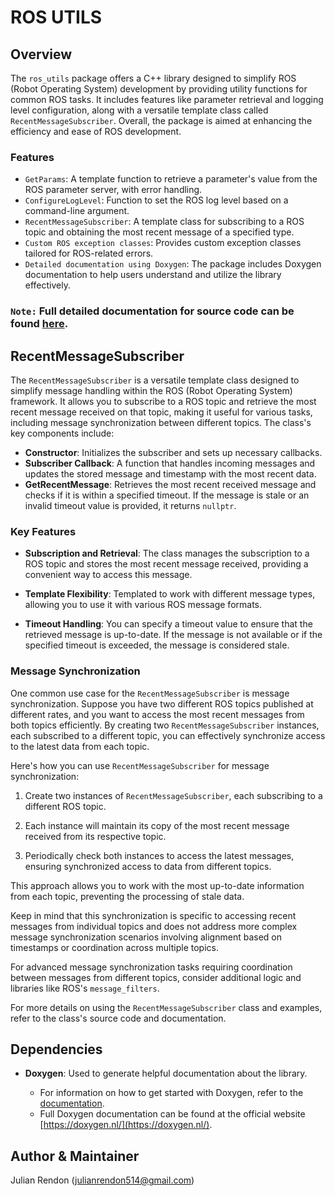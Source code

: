# ROS UTILS

## Overview

The `ros_utils` package offers a C++ library designed to simplify ROS (Robot Operating System) development by providing utility functions for common ROS tasks. It includes features like parameter retrieval and logging level configuration, along with a versatile template class called `RecentMessageSubscriber`. Overall, the package is aimed at enhancing the efficiency and ease of ROS development.

### Features

- `GetParams`: A template function to retrieve a parameter's value from the ROS parameter server, with error handling.
- `ConfigureLogLevel`: Function to set the ROS log level based on a command-line argument.
- `RecentMessageSubscriber`: A template class for subscribing to a ROS topic and obtaining the most recent message of a specified type.
- `Custom ROS exception classes`: Provides custom exception classes tailored for ROS-related errors.
- `Detailed documentation using Doxygen`: The package includes Doxygen documentation to help users understand and utilize the library effectively.

### `Note:` Full detailed documentation for source code can be found [here](https://codedocs.xyz/jrendon102/ros_utils/index.html).

## RecentMessageSubscriber

The `RecentMessageSubscriber` is a versatile template class designed to simplify message handling within the ROS (Robot Operating System) framework. It allows you to subscribe to a ROS topic and retrieve the most recent message received on that topic, making it useful for various tasks, including message synchronization between different topics. The class's key components include:

- **Constructor**: Initializes the subscriber and sets up necessary callbacks.
- **Subscriber Callback**: A function that handles incoming messages and updates the stored message and timestamp with the most recent data.
- **GetRecentMessage**: Retrieves the most recent received message and checks if it is within a specified timeout. If the message is stale or an invalid timeout value is provided, it returns `nullptr`.

### Key Features

- **Subscription and Retrieval**: The class manages the subscription to a ROS topic and stores the most recent message received, providing a convenient way to access this message.

- **Template Flexibility**: Templated to work with different message types, allowing you to use it with various ROS message formats.

- **Timeout Handling**: You can specify a timeout value to ensure that the retrieved message is up-to-date. If the message is not available or if the specified timeout is exceeded, the message is considered stale.

### Message Synchronization

One common use case for the `RecentMessageSubscriber` is message synchronization. Suppose you have two different ROS topics published at different rates, and you want to access the most recent messages from both topics efficiently. By creating two `RecentMessageSubscriber` instances, each subscribed to a different topic, you can effectively synchronize access to the latest data from each topic.

Here's how you can use `RecentMessageSubscriber` for message synchronization:

1. Create two instances of `RecentMessageSubscriber`, each subscribing to a different ROS topic.

2. Each instance will maintain its copy of the most recent message received from its respective topic.

3. Periodically check both instances to access the latest messages, ensuring synchronized access to data from different topics.

This approach allows you to work with the most up-to-date information from each topic, preventing the processing of stale data.

Keep in mind that this synchronization is specific to accessing recent messages from individual topics and does not address more complex message synchronization scenarios involving alignment based on timestamps or coordination across multiple topics.

For advanced message synchronization tasks requiring coordination between messages from different topics, consider additional logic and libraries like ROS's `message_filters`.

For more details on using the `RecentMessageSubscriber` class and examples, refer to the class's source code and documentation.

## Dependencies

- **Doxygen**: Used to generate helpful documentation about the library.

  - For information on how to get started with Doxygen, refer to the [documentation](./docs/README.md).
  - Full Doxygen documentation can be found at the official website [https://doxygen.nl/](https://doxygen.nl/).

## Author & Maintainer

Julian Rendon (julianrendon514@gmail.com)
